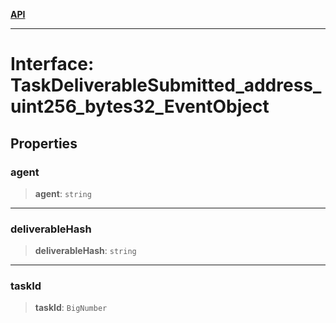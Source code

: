 [**API**](../../../README.md)

***

# Interface: TaskDeliverableSubmitted\_address\_uint256\_bytes32\_EventObject

## Properties

### agent

> **agent**: `string`

***

### deliverableHash

> **deliverableHash**: `string`

***

### taskId

> **taskId**: `BigNumber`
